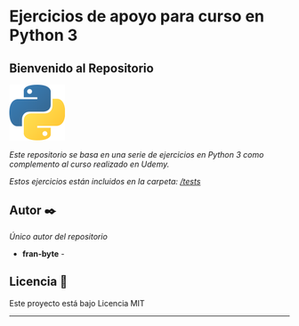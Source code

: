 # Ejercicios de apoyo para curso en Python 3
## Bienvenido al Repositorio

<img src="mdArchives/p.png" width="100" height="100" />



_Este repositorio se basa en una serie de ejercicios en Python 3
como complemento al curso realizado en Udemy._

_Estos ejercicios están incluidos en la carpeta:  [/tests](/tests)_

## Autor ✒️

_Único autor del repositorio_

* **fran-byte** -

## Licencia 📄

Este proyecto está bajo Licencia MIT

---
